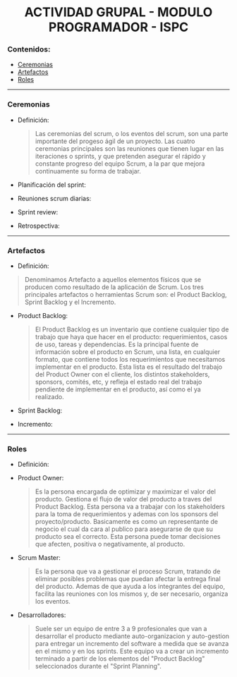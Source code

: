 <h1 align='center'>ACTIVIDAD GRUPAL - MODULO PROGRAMADOR - ISPC</h1>

<h3>Contenidos:</h3>

- [Ceremonias](#ceremonias)
- [Artefactos](#artefactos)
- [Roles](#roles)

<hr/>

<div id='ceremonias'>
  
  <h3>Ceremonias</h3>
  
  - Definición:
    > Las ceremonias del scrum, o los eventos del scrum, son una parte importante del progeso ágil de un proyecto. Las cuatro ceremonias principales son las reuniones que tienen lugar en las iteraciones o sprints, y que pretenden asegurar el rápido y constante progreso del equipo Scrum, a la par que mejora continuamente su forma de trabajar.
  
  - Planificación del sprint:
    > 
  
  - Reuniones scrum diarias:
    > 
  
  - Sprint review:
    > 
  
  - Retrospectiva:
    > 
  
</div>

<hr/>

<div id='artefactos'>
  
  <h3>Artefactos</h3>
  
  - Definición:
  > Denominamos Artefacto a aquellos elementos físicos que se producen como resultado de la aplicación de Scrum. Los tres principales artefactos o herramientas Scrum son: el Product Backlog, Sprint Backlog y el Incremento.
  
  - Product Backlog:
    > El Product Backlog es un inventario que contiene cualquier tipo de trabajo que haya que hacer en el producto: requerimientos, casos de uso, tareas y dependencias. Es la principal fuente de información sobre el producto en Scrum, una lista, en cualquier formato, que contiene todos los requerimientos que necesitamos implementar en el producto. Esta lista es el resultado del trabajo del Product Owner con el cliente, los distintos stakeholders, sponsors, comités, etc, y refleja el estado real del trabajo pendiente de implementar en el producto, así como el ya realizado. 
  
  - Sprint Backlog:
    > 
  
  - Incremento:
    > 
  
</div>

<hr/>

<div id='roles'>
  
  <h3>Roles</h3>
  
  - Definición:
    > 
  
  - Product Owner:
    > Es la persona encargada de optimizar y maximizar el valor del producto. Gestiona el flujo de valor del producto a traves del Product Backlog. Esta persona va a trabajar con los stakeholders para la toma de requerimientos y ademas con los sponsors del proyecto/producto. Basicamente es como un representante de negocio el cual da cara al publico para asegurarse de que su producto sea el correcto.
Esta persona puede tomar decisiones que afecten, positiva o negativamente, al producto.
  
  - Scrum Master:
    > Es la persona que va a gestionar el proceso Scrum, tratando de eliminar posibles problemas que puedan afectar la entrega final del producto. Ademas de que ayuda a los integrantes del equipo, facilita las reuniones con los mismos y, de ser necesario, organiza los eventos.
  
  - Desarrolladores:
    > Suele ser un equipo de entre 3 a 9 profesionales que van a desarrollar el producto mediante auto-organizacion y auto-gestion para entregar un incremento del software a medida que se avanza en el mismo y en los sprints. Este equipo va a crear un incremento terminado a partir de los elementos del "Product Backlog" seleccionados durante el "Sprint Planning".
</div>
